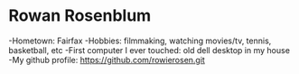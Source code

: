 # Rowan Rosenblum 

-Hometown: Fairfax
-Hobbies: filmmaking, watching movies/tv, tennis, basketball, etc
-First computer I ever touched: old dell desktop in my house
-My github profile: https://github.com/rowierosen.git
